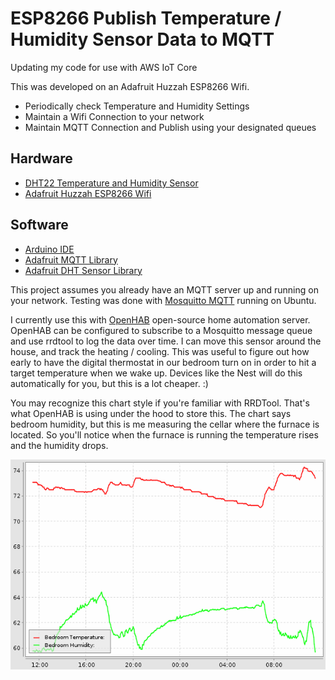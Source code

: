 # ESP8266 Publish Temperature / Humidity Sensor Data to MQTT

Updating my code for use with AWS IoT Core

This was developed on an Adafruit Huzzah ESP8266 Wifi.

  - Periodically check Temperature and Humidity Settings
  - Maintain a Wifi Connection to your network
  - Maintain MQTT Connection and Publish using your designated queues

## Hardware

  - [DHT22 Temperature and Humidity Sensor](https://www.adafruit.com/products/385)
  - [Adafruit Huzzah ESP8266 Wifi](https://www.adafruit.com/products/2821)

## Software

  - [Arduino IDE](https://www.arduino.cc/en/main/software)
  - [Adafruit MQTT Library](https://github.com/adafruit/Adafruit_MQTT_Library)
  - [Adafruit DHT Sensor Library](https://github.com/adafruit/DHT-sensor-library)
  
This project assumes you already have an MQTT server up and running on your network. Testing was done with [Mosquitto MQTT](https://mosquitto.org/) running on Ubuntu. 

I currently use this with [OpenHAB](https://www.openhab.org/) open-source home automation server. OpenHAB can be configured to subscribe to a Mosquitto message queue and use rrdtool to log the data over time. I can move this sensor around the house, and track the heating / cooling. This was useful to figure out how early to have the digital thermostat in our bedroom turn on in order to hit a target temperature when we wake up. Devices like the Nest will do this automatically for you, but this is a lot cheaper. :)

You may recognize this chart style if you're familiar with RRDTool. That's what OpenHAB is using under the hood to store this. The chart says bedroom humidity, but this is me measuring the cellar where the furnace is located. So you'll notice when the furnace is running the temperature rises and the humidity drops.

![OpenHAB Chart](chart.png?raw=true "Title")
